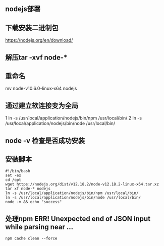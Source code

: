 ## nodejs部署
## 下载安装二进制包
https://nodejs.org/en/download/
## 解压tar -xvf node-*
## 重命名
mv node-v10.6.0-linux-x64 nodejs
## 通过建立软连接变为全局
1 ln -s /usr/local/application/nodejs/bin/npm /usr/local/bin/
2 ln -s /usr/local/application/nodejs/bin/node /usr/local/bin/

## node -v 检查是否成功安装

## 安装脚本
```
#!/bin/bash
set -ex
cd /opt
wget https://nodejs.org/dist/v12.18.2/node-v12.18.2-linux-x64.tar.xz
tar xf node-* nodejs
ln -s /usr/local/application/nodejs/bin/npm /usr/local/bin/
ln -s /usr/local/application/nodejs/bin/node /usr/local/bin/
node -v && echo "success"
```

## 处理npm ERR! Unexpected end of JSON input while parsing near ...

`npm cache clean --force`
